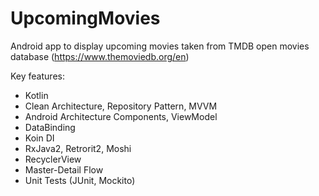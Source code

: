 # UpcomingMovies

Android app to display upcoming movies taken from TMDB open movies database (https://www.themoviedb.org/en)

Key features:
- Kotlin
- Clean Architecture, Repository Pattern, MVVM
- Android Architecture Components, ViewModel
- DataBinding
- Koin DI
- RxJava2, Retrorit2, Moshi
- RecyclerView
- Master-Detail Flow
- Unit Tests (JUnit, Mockito)
